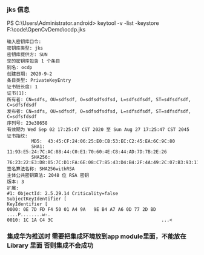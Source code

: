 ### jks 信息

PS C:\Users\Administrator\.android>  keytool -v -list -keystore F:\code\OpenCvDemo\ocdp.jks   
                          
    输入密钥库口令:
    密钥库类型: jks
    密钥库提供方: SUN
    您的密钥库包含 1 个条目
    别名: ocdp
    创建日期: 2020-9-2
    条目类型: PrivateKeyEntry
    证书链长度: 1
    证书[1]:
    所有者: CN=sdfs, OU=sdfsdf, O=sdfsdfsdfsd, L=sdfsdfsdf, ST=sdfsdfsdf, C=sdfsfdsdf
    发布者: CN=sdfs, OU=sdfsdf, O=sdfsdfsdfsd, L=sdfsdfsdf, ST=sdfsdfsdf, C=sdfsfdsdf
    序列号: 23e38658
    有效期为 Wed Sep 02 17:25:47 CST 2020 至 Sun Aug 27 17:25:47 CST 2045
    证书指纹:
             MD5:  43:45:CF:24:06:25:E0:CB:53:EC:C2:45:EA:6C:9C:80
             SHA1: 11:93:E5:24:7C:AC:88:44:C0:E1:70:60:4E:C8:44:AD:7D:7B:2E:26
             SHA256: 76:23:22:E3:D8:05:7C:D1:FA:6E:08:C7:85:43:D4:B4:2F:4A:49:2C:07:B3:93:11:D4:8D:C2:DC:41:C7:2C:5C
    签名算法名称: SHA256withRSA
    主体公共密钥算法: 2048 位 RSA 密钥
    版本: 3
    扩展:
    #1: ObjectId: 2.5.29.14 Criticality=false
    SubjectKeyIdentifier [
    KeyIdentifier [
    0000: 0E 7D FD F4 50 01 A4 9A   9E B4 A7 A6 0D 77 2D BD  ....P........w-.
    0010: 1C 1A C4 3C                                        ...<
    
### 集成华为推送时  需要把集成环境放到app module里面，不能放在Library 里面 否则集成不会成功    
        